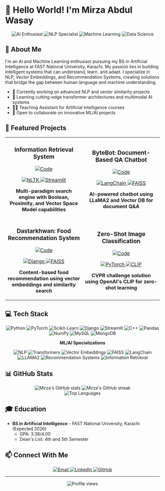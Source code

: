 # 👋 Hello World! I'm Mirza Abdul Wasay

<div align="center">
  <img src="https://img.shields.io/badge/AI-Enthusiast-blue?style=for-the-badge" alt="AI Enthusiast"/>
  <img src="https://img.shields.io/badge/NLP-Specialist-green?style=for-the-badge" alt="NLP Specialist"/>
  <img src="https://img.shields.io/badge/Machine-Learning-red?style=for-the-badge" alt="Machine Learning"/>
  <img src="https://img.shields.io/badge/Data-Science-orange?style=for-the-badge" alt="Data Science"/>
</div>

## 🧠 About Me

I'm an AI and Machine Learning enthusiast pursuing my BS in Artificial Intelligence at FAST National University, Karachi. My passion lies in building intelligent systems that can understand, learn, and adapt. I specialize in NLP, Vector Embeddings, and Recommendation Systems, creating solutions that bridge the gap between human language and machine understanding.

- 🔭 Currently working on advanced NLP and vector similarity projects
- 🌱 Learning cutting-edge transformer architectures and multimodal AI systems
- 👨‍🏫 Teaching Assistant for Artificial Intelligence courses
- 🤝 Open to collaborate on innovative ML/AI projects

## 🚀 Featured Projects

<table>
  <tr>
    <td width="50%">
      <h3 align="center">Information Retrieval System</h3>
      <div align="center">
        <a href="https://github.com/Mirza-Abdul-Wasay5704/Information-Retrieval-System" target="_blank"><img src="https://img.shields.io/badge/Code-View-blue?style=for-the-badge&logo=github" alt="Code"></a>
        <p>
          <a href="https://github.com/Mirza-Abdul-Wasay5704/Information-Retrieval-System" target="_blank">
            <img src="https://img.shields.io/badge/NLTK-3.8-yellow" alt="NLTK"/>
            <img src="https://img.shields.io/badge/Streamlit-1.32.0-red" alt="Streamlit"/>
          </a>
        </p>
        <p><strong>Multi-paradigm search engine with Boolean, Proximity, and Vector Space Model capabilities</strong></p>
      </div>
    </td>
    <td width="50%">
      <h3 align="center">ByteBot: Document-Based QA Chatbot</h3>
      <div align="center">
        <a href="https://github.com/Mirza-Abdul-Wasay5704/ByteBot" target="_blank"><img src="https://img.shields.io/badge/Code-View-blue?style=for-the-badge&logo=github" alt="Code"></a>
        <p>
          <a href="https://github.com/Mirza-Abdul-Wasay5704/ByteBot" target="_blank">
            <img src="https://img.shields.io/badge/LangChain-Latest-green" alt="LangChain"/>
            <img src="https://img.shields.io/badge/FAISS-Latest-blue" alt="FAISS"/>
          </a>
        </p>
        <p><strong>AI-powered chatbot using LLaMA2 and Vector DB for document Q&A</strong></p>
      </div>
    </td>
  </tr>
  <tr>
    <td width="50%">
      <h3 align="center">Dastarkhwan: Food Recommendation System</h3>
      <div align="center">
        <a href="https://github.com/Mirza-Abdul-Wasay5704/Content-Based-System" target="_blank"><img src="https://img.shields.io/badge/Code-View-blue?style=for-the-badge&logo=github" alt="Code"></a>
        <p>
          <a href="https://github.com/Mirza-Abdul-Wasay5704/Content-Based-System" target="_blank">
            <img src="https://img.shields.io/badge/Django-5.1-darkgreen" alt="Django"/>
            <img src="https://img.shields.io/badge/FAISS-Latest-blue" alt="FAISS"/>
          </a>
        </p>
        <p><strong>Content-based food recommendation using vector embeddings and similarity search</strong></p>
      </div>
    </td>
    <td width="50%">
      <h3 align="center">Zero-Shot Image Classification</h3>
      <div align="center">
        <a href="https://github.com/Mirza-Abdul-Wasay5704/CVPR-Challenge" target="_blank"><img src="https://img.shields.io/badge/Code-View-blue?style=for-the-badge&logo=github" alt="Code"></a>
        <p>
          <a href="https://github.com/Mirza-Abdul-Wasay5704/CVPR-Challenge" target="_blank">
            <img src="https://img.shields.io/badge/PyTorch-Latest-red" alt="PyTorch"/>
            <img src="https://img.shields.io/badge/CLIP-Model-orange" alt="CLIP"/>
          </a>
        </p>
        <p><strong>CVPR challenge solution using OpenAI's CLIP for zero-shot learning</strong></p>
      </div>
    </td>
  </tr>
</table>

## 💻 Tech Stack

<div align="center">
  <img src="https://img.shields.io/badge/Python-FFD43B?style=for-the-badge&logo=python&logoColor=blue" alt="Python"/>
  <img src="https://img.shields.io/badge/PyTorch-EE4C2C?style=for-the-badge&logo=pytorch&logoColor=white" alt="PyTorch"/>
  <img src="https://img.shields.io/badge/scikit_learn-F7931E?style=for-the-badge&logo=scikit-learn&logoColor=white" alt="Scikit-Learn"/>
  <img src="https://img.shields.io/badge/Django-092E20?style=for-the-badge&logo=django&logoColor=green" alt="Django"/>
  <img src="https://img.shields.io/badge/Streamlit-FF4B4B?style=for-the-badge&logo=Streamlit&logoColor=white" alt="Streamlit"/>
  <img src="https://img.shields.io/badge/C%2B%2B-00599C?style=for-the-badge&logo=c%2B%2B&logoColor=white" alt="C++"/>
  <img src="https://img.shields.io/badge/Pandas-2C2D72?style=for-the-badge&logo=pandas&logoColor=white" alt="Pandas"/>
  <img src="https://img.shields.io/badge/Numpy-777BB4?style=for-the-badge&logo=numpy&logoColor=white" alt="NumPy"/>
  <img src="https://img.shields.io/badge/MySQL-005C84?style=for-the-badge&logo=mysql&logoColor=white" alt="MySQL"/>
  <img src="https://img.shields.io/badge/MongoDB-4EA94B?style=for-the-badge&logo=mongodb&logoColor=white" alt="MongoDB"/>
</div>

<div align="center">
  <p><strong>ML/AI Specializations</strong></p>
  <img src="https://img.shields.io/badge/NLP-green?style=flat-square" alt="NLP"/>
  <img src="https://img.shields.io/badge/Transformers-blue?style=flat-square" alt="Transformers"/>
  <img src="https://img.shields.io/badge/Vector_Embeddings-orange?style=flat-square" alt="Vector Embeddings"/>
  <img src="https://img.shields.io/badge/FAISS-purple?style=flat-square" alt="FAISS"/>
  <img src="https://img.shields.io/badge/LangChain-yellow?style=flat-square" alt="LangChain"/>
  <img src="https://img.shields.io/badge/LLAMA2-red?style=flat-square" alt="LLAMA2"/>
  <img src="https://img.shields.io/badge/Recommendation_Systems-cyan?style=flat-square" alt="Recommendation Systems"/>
  <img src="https://img.shields.io/badge/Information_Retrieval-brown?style=flat-square" alt="Information Retrieval"/>
</div>

## 📊 GitHub Stats

<div align="center">
  <img src="https://github-readme-stats.vercel.app/api?username=Mirza-Abdul-Wasay5704&show_icons=true&theme=radical" alt="Mirza's GitHub stats"/>
  <img src="https://github-readme-streak-stats.herokuapp.com/?user=Mirza-Abdul-Wasay5704&theme=radical" alt="Mirza's GitHub streak"/>
</div>

<div align="center">
  <img src="https://github-readme-stats.vercel.app/api/top-langs/?username=Mirza-Abdul-Wasay5704&layout=compact&theme=radical" alt="Top Languages"/>
</div>

## 🎓 Education

- **BS in Artificial Intelligence** - FAST National University, Karachi (Expected 2026)
  - GPA: 3.38/4.00
  - Dean's List: 4th and 5th Semester

## 📫 Connect With Me

<div align="center">
  <a href="mailto:m.a.wasayuddin143@gmail.com">
    <img src="https://img.shields.io/badge/Gmail-D14836?style=for-the-badge&logo=gmail&logoColor=white" alt="Email"/>
  </a>
  <a href="https://www.linkedin.com/in/mirza-abdul-wasay-uddin-a49742250/">
    <img src="https://img.shields.io/badge/LinkedIn-0077B5?style=for-the-badge&logo=linkedin&logoColor=white" alt="LinkedIn"/>
  </a>
  <a href="https://github.com/Mirza-Abdul-Wasay5704">
    <img src="https://img.shields.io/badge/GitHub-100000?style=for-the-badge&logo=github&logoColor=white" alt="GitHub"/>
  </a>
</div>

---

<div align="center">
  <img src="https://komarev.com/ghpvc/?username=Mirza-Abdul-Wasay5704&color=blueviolet&style=flat-square" alt="Profile views"/>
</div>
